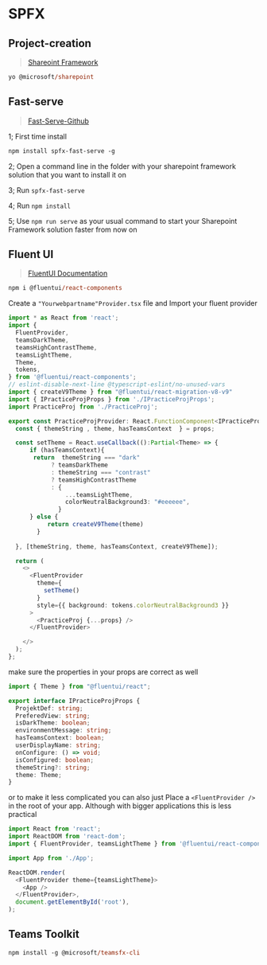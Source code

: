 # SPFX

## Project-creation

> [Shareoint Framework](https://learn.microsoft.com/en-us/sharepoint/dev/spfx/set-up-your-development-environment)

```ps
yo @microsoft/sharepoint
```

## Fast-serve

> [Fast-Serve-Github](https://github.com/s-KaiNet/spfx-fast-serve)

1; First time install

```ps
npm install spfx-fast-serve -g
```

2; Open a command line in the folder with your sharepoint framework solution that you want to install it on

3; Run ``` spfx-fast-serve ```

4; Run ``` npm install ```

5; Use ``` npm run serve ``` as your usual command to start your Sharepoint Framework solution faster from now on

## Fluent UI

> [FluentUI Documentation](https://react.fluentui.dev/?path=/docs/concepts-developer-quick-start--page)

```ps
npm i @fluentui/react-components
```

Create a `"Yourwebpartname"Provider.tsx` file and Import your fluent provider

```ts
import * as React from 'react';
import {
  FluentProvider,
  teamsDarkTheme,
  teamsHighContrastTheme,
  teamsLightTheme,
  Theme,
  tokens,
} from '@fluentui/react-components';
// eslint-disable-next-line @typescript-eslint/no-unused-vars
import { createV9Theme } from "@fluentui/react-migration-v8-v9"
import { IPracticeProjProps } from './IPracticeProjProps';
import PracticeProj from './PracticeProj';

export const PracticeProjProvider: React.FunctionComponent<IPracticeProjProps > = (props: React.PropsWithChildren<IPracticeProjProps >) => {
  const { themeString , theme, hasTeamsContext  } = props;

  const setTheme = React.useCallback(():Partial<Theme> => {
      if (hasTeamsContext){
       return  themeString === "dark"
            ? teamsDarkTheme
            : themeString === "contrast"
            ? teamsHighContrastTheme
            : {
                ...teamsLightTheme,
                colorNeutralBackground3: "#eeeeee",
              }
      } else {
           return createV9Theme(theme)
        }
    
  }, [themeString, theme, hasTeamsContext, createV9Theme]);

  return (
    <>
      <FluentProvider
        theme={
          setTheme()
        }
        style={{ background: tokens.colorNeutralBackground3 }}
      >
        <PracticeProj {...props} />
      </FluentProvider>

    </>
  );
};
```

make sure the properties in your props are correct as well

```ts
import { Theme } from "@fluentui/react";

export interface IPracticeProjProps {
  ProjektDef: string;
  PreferedView: string;
  isDarkTheme: boolean;
  environmentMessage: string;
  hasTeamsContext: boolean;
  userDisplayName: string;
  onConfigure: () => void;
  isConfigured: boolean;
  themeString?: string;
  theme: Theme;
}
```

or to make it less complicated you can also just Place a ``` <FluentProvider /> ``` in the root of your app. Although with bigger applications this is less practical

```ts
import React from 'react';
import ReactDOM from 'react-dom';
import { FluentProvider, teamsLightTheme } from '@fluentui/react-components';

import App from './App';

ReactDOM.render(
  <FluentProvider theme={teamsLightTheme}>
    <App />
  </FluentProvider>,
  document.getElementById('root'),
);
```

## Teams Toolkit

```ps
npm install -g @microsoft/teamsfx-cli
```
